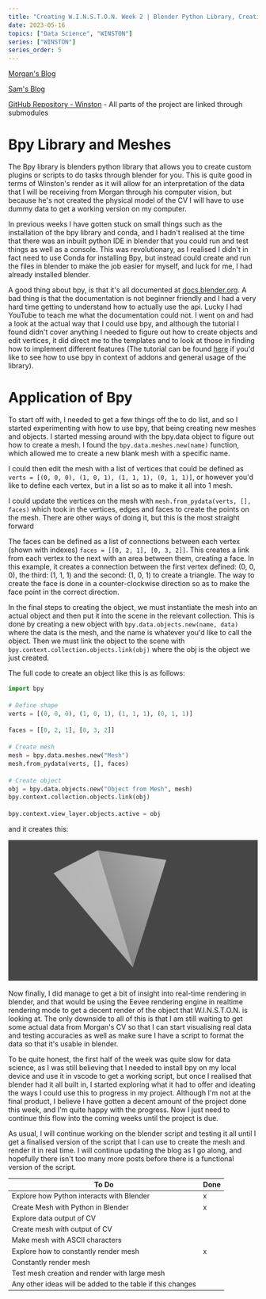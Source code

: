 ```yaml
---
title: "Creating W.I.N.S.T.O.N. Week 2 | Blender Python Library, Creating Objects and Meshes"
date: 2023-05-16
topics: ["Data Science", "WINSTON"]
series: ["WINSTON"]
series_order: 5
---
```


[Morgan's Blog](https://Morgan-Potter.github.io)

[Sam's Blog](https://samsidebotham.com)

[GitHub Repository - Winston](https://github.com/joush007/WINSTON) - All parts of the project are linked through submodules

# Bpy Library and Meshes
The Bpy library is blenders python library that allows you to create custom plugins or scripts to do tasks through blender for you. This is quite good in terms of Winston's render as it will allow for an interpretation of the data that I will be receiving from Morgan through his computer vision, but because he's not created the physical model of the CV I will have to use dummy data to get a working version on my computer.

In previous weeks I have gotten stuck on small things such as the installation of the bpy library and conda, and I hadn't realised at the time that there was an inbuilt python IDE in blender that you could run and test things as well as a console. This was revolutionary, as I realised I didn't in fact need to use Conda for installing Bpy, but instead could create and run the files in blender to make the job easier for myself, and luck for me, I had already installed blender.

A good thing about bpy, is that it's all documented at [docs.blender.org](https://docs.blender.org/api/current/index.html). A bad thing is that the documentation is not beginner friendly and I had a very hard time getting to understand how to actually use the api. Lucky I had YouTube to teach me what the documentation could not. I went on and had a look at the actual way that I could use bpy, and although the tutorial I found didn't cover anything I needed to figure out how to create objects and edit vertices, it did direct me to the templates and to look at those in finding how to implement different features (The tutorial can be found [here](https://www.youtube.com/watch?v=cyt0O7saU4Q&t=604s) if you'd like to see how to use bpy in context of addons and general usage of the library).

# Application of Bpy
To start off with, I needed to get a few things off the to do list, and so I started experimenting with how to use bpy, that being creating new meshes and objects. I started messing around with the bpy.data object to figure out how to create a mesh. I found the `bpy.data.meshes.new(name)` function, which allowed me to create a new blank mesh with a specific name.

I could then edit the mesh with a list of vertices that could be defined as `verts = [(0, 0, 0), (1, 0, 1), (1, 1, 1), (0, 1, 1)]`, or however you'd like to define each vertex, but in a list so as to make it all into 1 mesh.

I could update the vertices on the mesh with `mesh.from_pydata(verts, [], faces)`  which took in the vertices, edges and faces to create the points on the mesh. There are other ways of doing it, but this is the most straight forward

The faces can be defined as a list of connections between each vertex (shown with indexes) `faces = [[0, 2, 1], [0, 3, 2]]`. This creates a link from each vertex to the next with an area between them, creating a face. In this example, it creates a connection between the first vertex defined: (0, 0, 0), the third: (1, 1, 1) and the second: (1, 0, 1) to create a triangle. The way to create the face is done in a counter-clockwise direction so as to make the face point in the correct direction.

In the final steps to creating the object, we must instantiate the mesh into an actual object and then put it into the scene in the relevant collection. This is done by creating a new object with `bpy.data.objects.new(name, data)` where the data is the mesh, and the name is whatever you'd like to call the object. Then we must link the object to the scene with `bpy.context.collection.objects.link(obj)` where the obj is the object we just created.

The full code to create an object like this is as follows:

```python
import bpy

# Define shape
verts = [(0, 0, 0), (1, 0, 1), (1, 1, 1), (0, 1, 1)]

faces = [[0, 2, 1], [0, 3, 2]]

# Create mesh
mesh = bpy.data.meshes.new("Mesh")
mesh.from_pydata(verts, [], faces)

# Create object
obj = bpy.data.objects.new("Object from Mesh", mesh)
bpy.context.collection.objects.link(obj)

bpy.context.view_layer.objects.active = obj
```

and it creates this:

![Blender Object](./blender_object.png)

Now finally, I did manage to get a bit of insight into real-time rendering in blender, and that would be using the Eevee rendering engine in realtime rendering mode to get a decent render of the object that W.I.N.S.T.O.N. is looking at. The only downside to all of this is that I am still waiting to get some actual data from Morgan's CV so that I can start visualising real data and testing accuracies as well as make sure I have a script to format the data so that it's usable in blender.

To be quite honest, the first half of the week was quite slow for data science, as I was still believing that I needed to install bpy on my local device and use it in vscode to get a working script, but once I realised that blender had it all built in, I started exploring what it had to offer and ideating the ways I could use this to progress in my project. Although I'm not at the final product, I believe I have gotten a decent amount of the project done this week, and I'm quite happy with the progress. Now I just need to continue this flow into the coming weeks until the project is due.

As usual, I will continue working on the blender script and testing it all until I get a finalised version of the script that I can use to create the mesh and render it in real time. I will continue updating the blog as I go along, and hopefully there isn't too many more posts before there is a functional version of the script.

|To Do                                                     |Done|
|----------------------------------------------------------|----|
|Explore how Python interacts with Blender                 | x  |
|Create Mesh with Python in Blender                        | x  |
|Explore data output of CV                                 |    |
|Create mesh with output of CV                             |    |
|Make mesh with ASCII characters                           |    |
|Explore how to constantly render mesh                     | x  |
|Constantly render mesh                                    |    |
|Test mesh creation and render with large mesh             |    |
|Any other ideas will be added to the table if this changes|    |
